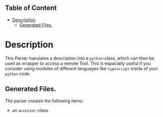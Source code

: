 ## Table of Content
- [Description](#description)
  - [Generated Files.](#generated-files)

# Description
This Parser translates a description into a `python`-class, which can then be used as wrapper to access a remote Tool. This is espacially useful if you consider using modules of different languages like `typescript` inside of your `python` code.

## Generated Files.
The parser creates the following items: 
- an `accessor`-class
